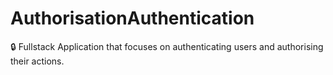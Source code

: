 # AuthorisationAuthentication
:lock: Fullstack Application that focuses on authenticating users and authorising their actions.
